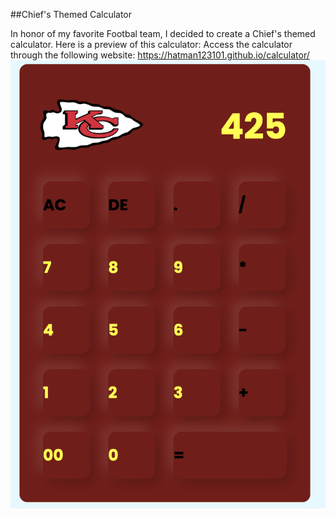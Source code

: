 ##Chief's Themed Calculator

In honor of my favorite Footbal team, I  decided to create a Chief's themed calculator. 
Here is a preview of this calculator:
Access the calculator through the following website:
https://hatman123101.github.io/calculator/
![Preview Image](Preview.png)

